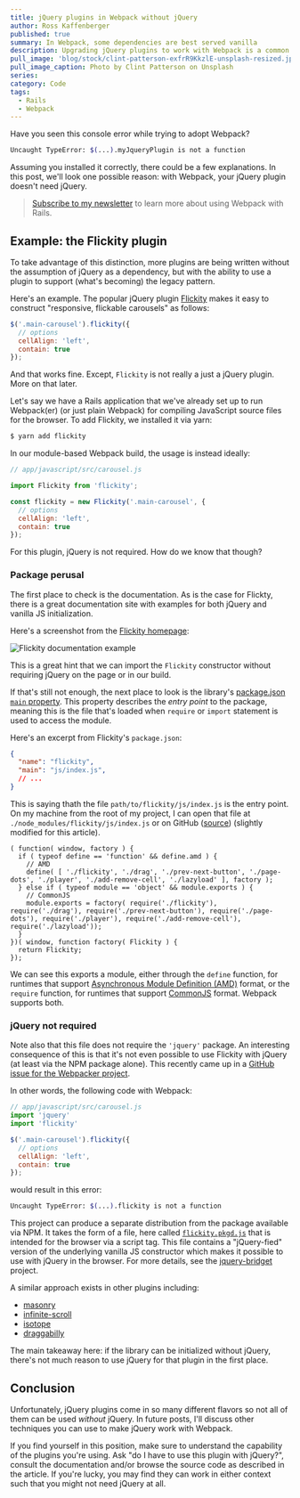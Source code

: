 ```yaml
---
title: jQuery plugins in Webpack without jQuery
author: Ross Kaffenberger
published: true
summary: In Webpack, some dependencies are best served vanilla
description: Upgrading jQuery plugins to work with Webpack is a common source of confusion. If you're lucky, you may find they can work in either context such that you might not need jQuery at all.
pull_image: 'blog/stock/clint-patterson-exfrR9KkzlE-unsplash-resized.jpg'
pull_image_caption: Photo by Clint Patterson on Unsplash
series:
category: Code
tags:
  - Rails
  - Webpack
---
```


Have you seen this console error while trying to adopt Webpack?

```sh
Uncaught TypeError: $(...).myJqueryPlugin is not a function
```

Assuming you installed it correctly, there could be a few explanations. In this post, we'll look one possible reason: with Webpack, your jQuery plugin doesn't need jQuery.

> [Subscribe to my newsletter](https://little-fog-6985.ck.page/9c5bc129d8) to learn more about using Webpack with Rails.

## Example: the Flickity plugin

To take advantage of this distinction, more plugins are being written without the assumption of jQuery as a dependency, but with the ability to use a plugin to support (what's becoming) the legacy pattern.

Here's an example. The popular jQuery plugin [Flickity](https://flickity.metafizzy.co/) makes it easy to construct "responsive, flickable carousels" as follows:

```javascript
$('.main-carousel').flickity({
  // options
  cellAlign: 'left',
  contain: true
});
```

And that works fine. Except, `Flickity` is not really a just a jQuery plugin. More on that later.

Let's say we have a Rails application that we've already set up to run Webpack(er) (or just plain Webpack) for compiling JavaScript source files for the browser. To add Flickity, we installed it via yarn:

```sh
$ yarn add flickity
```

In our module-based Webpack build, the usage is instead ideally:

```javascript
// app/javascript/src/carousel.js

import Flickity from 'flickity';

const flickity = new Flickity('.main-carousel', {
  // options
  cellAlign: 'left',
  contain: true
});
```

For this plugin, jQuery is not required. How do we know that though?

### Package perusal

The first place to check is the documentation. As is the case for Flickty, there is a great documentation site with examples for both jQuery and vanilla JS initialization.

Here's a screenshot from the [Flickity homepage](https://flickity.metafizzy.co/):

![Flickity documentation example](blog/flickity-documentation-example.png)

This is a great hint that we can import the `Flickity` constructor without requiring jQuery on the page or in our build.

If that's still not enough, the next place to look is the library's [package.json `main` property](https://nodesource.com/blog/the-basics-of-package-json-in-node-js-and-npm/#themainproperty). This property describes the _entry point_ to the package, meaning this is the file that's loaded when `require` or `import` statement is used to access the module.

Here's an excerpt from Flickity's `package.json`:

```json
{
  "name": "flickity",
  "main": "js/index.js",
  // ...
}
```
This is saying thath the file `path/to/flickity/js/index.js` is the entry point. On my machine from the root of my project, I can open that file at `./node_modules/flickity/js/index.js` or on GitHub ([source](https://github.com/metafizzy/flickity/blob/c67b28accbe0642352c706cb470a8f607fa5861b/js/index.js)) (slightly modified for this article).

```
( function( window, factory ) {
  if ( typeof define == 'function' && define.amd ) {
    // AMD
    define( [ './flickity', './drag', './prev-next-button', './page-dots', './player', './add-remove-cell', './lazyload' ], factory );
  } else if ( typeof module == 'object' && module.exports ) {
    // CommonJS
    module.exports = factory( require('./flickity'), require('./drag'), require('./prev-next-button'), require('./page-dots'), require('./player'), require('./add-remove-cell'), require('./lazyload'));
  }
})( window, function factory( Flickity ) {
  return Flickity;
});
```
We can see this exports a module, either through the `define` function, for runtimes that support [Asynchronous Module Definition (AMD)](https://requirejs.org/docs/whyamd.html) format, or the `require` function, for runtimes that support [CommonJS](https://nodejs.org/docs/latest/api/modules.html) format. Webpack supports both.

### jQuery not required

Note also that this file does not require the `'jquery'` package. An interesting consequence of this is that it's not even possible to use Flickity with jQuery (at least via the NPM package alone). This recently came up in a [GitHub issue for the Webpacker project](https://github.com/rails/webpacker/issues/2456).

In other words, the following code with Webpack:
```javascript
// app/javascript/src/carousel.js
import 'jquery'
import 'flickity'

$('.main-carousel').flickity({
  // options
  cellAlign: 'left',
  contain: true
});
```

would result in this error:

```sh
Uncaught TypeError: $(...).flickity is not a function
```

This project can produce a separate distribution from the package available via NPM. It takes the form of a file, here called [`flickity.pkgd.js`](https://github.com/metafizzy/flickity/blob/c67b28accbe0642352c706cb470a8f607fa5861b/dist/flickity.pkgd.js) that is intended for the browser via a script tag. This file contains a "jQuery-fied" version of the underlying vanilla JS constructor which makes it possible to use with jQuery in the browser. For more details, see the [jquery-bridget](https://github.com/desandro/jquery-bridget) project.

A similar approach exists in other plugins including:

* [masonry](https://github.com/desandro/masonry)
* [infinite-scroll](https://github.com/metafizzy/infinite-scroll)
* [isotope](https://github.com/metafizzy/isotope)
* [draggabilly](https://github.com/desandro/draggabilly)

The main takeaway here: if the library can be initialized without jQuery, there's not much reason to use jQuery for that plugin in the first place.

## Conclusion

Unfortunately, jQuery plugins come in so many different flavors so not all of them can be used _without_ jQuery. In future posts, I'll discuss other techniques you can use to make jQuery work with Webpack.

If you find yourself in this position, make sure to understand the capability of the plugins you're using. Ask "do I have to use this plugin with jQuery?", consult the documentation and/or browse the source code as described in the article. If you're lucky, you may find they can work in either context such that you might not need jQuery at all.
